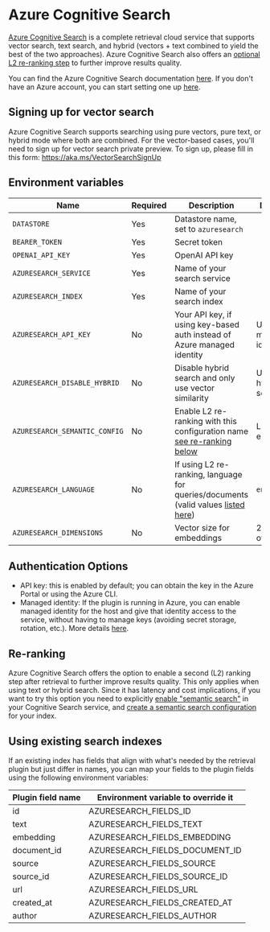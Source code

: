 # Azure Cognitive Search

[Azure Cognitive Search](https://azure.microsoft.com/products/search/) is a complete retrieval cloud service that supports vector search, text search, and hybrid (vectors + text combined to yield the best of the two approaches). Azure Cognitive Search also offers an [optional L2 re-ranking step](https://learn.microsoft.com/azure/search/semantic-search-overview) to further improve results quality.

You can find the Azure Cognitive Search documentation [here](https://learn.microsoft.com/azure/search/search-what-is-azure-search). If you don't have an Azure account, you can start setting one up [here](https://azure.microsoft.com/).

## Signing up for vector search

Azure Cognitive Search supports searching using pure vectors, pure text, or hybrid mode where both are combined. For the vector-based cases, you'll need to sign up for vector search private preview. To sign up, please fill in this form: https://aka.ms/VectorSearchSignUp

## Environment variables

| Name                          | Required | Description                                                                                                                                                                        | Default               |
| ----------------------------- | -------- | ---------------------------------------------------------------------------------------------------------------------------------------------------------------------------------- | --------------------- |
| `DATASTORE`                   | Yes      | Datastore name, set to `azuresearch`                                                                                                                                               |                       |
| `BEARER_TOKEN`                | Yes      | Secret token                                                                                                                                                                       |                       |
| `OPENAI_API_KEY`              | Yes      | OpenAI API key                                                                                                                                                                     |                       |
| `AZURESEARCH_SERVICE`         | Yes      | Name of your search service                                                                                                                                                        |                       |
| `AZURESEARCH_INDEX`           | Yes      | Name of your search index                                                                                                                                                          |                       |
| `AZURESEARCH_API_KEY`         | No       | Your API key, if using key-based auth instead of Azure managed identity                                                                                                            | Uses managed identity |
| `AZURESEARCH_DISABLE_HYBRID`  | No       | Disable hybrid search and only use vector similarity                                                                                                                               | Use hybrid search     |
| `AZURESEARCH_SEMANTIC_CONFIG` | No       | Enable L2 re-ranking with this configuration name [see re-ranking below](#re-ranking)                                                                                              | L2 not enabled        |
| `AZURESEARCH_LANGUAGE`        | No       | If using L2 re-ranking, language for queries/documents (valid values [listed here](https://learn.microsoft.com/rest/api/searchservice/preview-api/search-documents#queryLanguage)) | `en-us`               |
| `AZURESEARCH_DIMENSIONS`      | No       | Vector size for embeddings                                                                                                                                                         | 256, or other         |

## Authentication Options

- API key: this is enabled by default; you can obtain the key in the Azure Portal or using the Azure CLI.
- Managed identity: If the plugin is running in Azure, you can enable managed identity for the host and give that identity access to the service, without having to manage keys (avoiding secret storage, rotation, etc.). More details [here](https://learn.microsoft.com/azure/search/search-security-rbac).

## Re-ranking

Azure Cognitive Search offers the option to enable a second (L2) ranking step after retrieval to further improve results quality. This only applies when using text or hybrid search. Since it has latency and cost implications, if you want to try this option you need to explicitly [enable "semantic search"](https://learn.microsoft.com/azure/search/semantic-search-overview#enable-semantic-search) in your Cognitive Search service, and [create a semantic search configuration](https://learn.microsoft.com/azure/search/semantic-how-to-query-request#2---create-a-semantic-configuration) for your index.

## Using existing search indexes

If an existing index has fields that align with what's needed by the retrieval plugin but just differ in names, you can map your fields to the plugin fields using the following environment variables:

| Plugin field name | Environment variable to override it |
| ----------------- | ----------------------------------- |
| id                | AZURESEARCH_FIELDS_ID               |
| text              | AZURESEARCH_FIELDS_TEXT             |
| embedding         | AZURESEARCH_FIELDS_EMBEDDING        |
| document_id       | AZURESEARCH_FIELDS_DOCUMENT_ID      |
| source            | AZURESEARCH_FIELDS_SOURCE           |
| source_id         | AZURESEARCH_FIELDS_SOURCE_ID        |
| url               | AZURESEARCH_FIELDS_URL              |
| created_at        | AZURESEARCH_FIELDS_CREATED_AT       |
| author            | AZURESEARCH_FIELDS_AUTHOR           |
